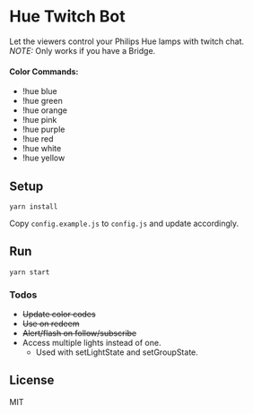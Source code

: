# Hue Twitch Bot

Let the viewers control your Philips Hue lamps with twitch chat.<br/>
*NOTE:* Only works if you have a Bridge.

#### Color Commands: 
- !hue blue
- !hue green
- !hue orange
- !hue pink
- !hue purple
- !hue red
- !hue white
- !hue yellow

## Setup

```
yarn install
```
Copy `config.example.js` to `config.js` and update accordingly.

## Run

```
yarn start
```

### Todos

 - ~~Update color codes~~
 - ~~Use on redeem~~
 - ~~Alert/flash on follow/subscribe~~
 - Access multiple lights instead of one.
   - Used with setLightState and setGroupState.


License
----

MIT

